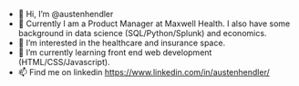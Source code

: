 - 👋 Hi, I’m @austenhendler
- 💼 Currently I am a Product Manager at Maxwell Health. I also have some background in data science (SQL/Python/Splunk) and economics. 
- 👀 I’m interested in the healthcare and insurance space.
- 🌱 I’m currently learning front end web development (HTML/CSS/Javascript).
- 📫 Find me on linkedin https://www.linkedin.com/in/austenhendler/


